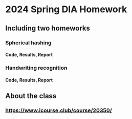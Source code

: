 # 2024 Spring DIA Homework
## Including two homeworks
### Spherical hashing
#### Code, Results, Report
### Handwriting recognition
#### Code, Results, Report

## About the class
### https://www.icourse.club/course/20350/
